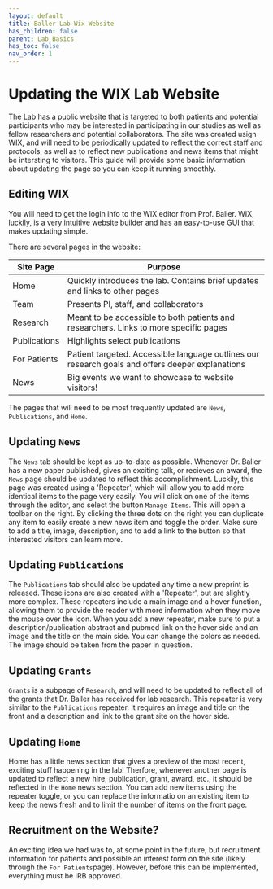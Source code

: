 ```yaml
---
layout: default
title: Baller Lab Wix Website
has_children: false
parent: Lab Basics
has_toc: false
nav_order: 1
---
```


# Updating the WIX Lab Website
The Lab has a public website that is targeted to both patients and potential participants who may be interested in participating in our studies as well as fellow researchers and potential collaborators. The site was created usign WIX, and will need to be periodically updated to reflect the correct staff and protocols, as well as to reflect new publications and news items that might be intersting to visitors. This guide will provide some basic information about updating the page so you can keep it running smoothly. 

## Editing WIX
You will need to get the login info to the WIX editor from Prof. Baller. WIX, luckily, is a very intuitive website builder and has an easy-to-use GUI that makes updating simple.

There are several pages in the website:

| Site Page | Purpose |
| ----------- | ----------- |
| Home | Quickly introduces the lab. Contains brief updates and links to other pages |
| Team | Presents PI, staff, and collaborators |
| Research | Meant to be accessible to both patients and researchers. Links to more specific pages |
| Publications | Highlights select publications |
| For Patients | Patient targeted. Accessible language outlines our research goals and offers deeper explanations |
| News | Big events we want to showcase to website visitors! |

The pages that will need to be most frequently updated are `News`, `Publications`, and `Home`. 

## Updating `News`
The `News` tab should be kept as up-to-date as possible. Whenever Dr. Baller has a new paper published, gives an exciting talk, or recieves an award, the `News` page should be updated to reflect this accomplishment. Luckily, this page was created using a 'Repeater', which will allow you to add more identical items to the page very easily. You will click on one of the items through the editor, and select the button `Manage Items`. This will open a toolbar on the right. By clicking the three dots on the right you can duplicate any item to easily create a new news item and toggle the order.  Make sure to add a title, image, description, and to add a link to the button so that interested visitors can learn more. 

## Updating `Publications`
The `Publications` tab should also be updated any time a new preprint is released. These icons are also created with a 'Repeater', but are slightly more complex. These repeaters include a main image and a hover function, allowing them to provide the reader with more information when they move the mouse over the icon. When you add a new repeater, make sure to put a description/publication abstract and pubmed link on the hover side and an image and the title on the main side. You can change the colors as needed. The image should be taken from the paper in question. 

## Updating `Grants`
`Grants` is a subpage of `Research`, and will need to be updated to reflect all of the grants that Dr. Baller has received for lab research. This repeater is very similar to the `Publications` repeater. It requires an image and title on the front and a description and link to the grant site on the hover side. 

## Updating `Home`
Home has a little news section that gives a preview of the most recent, exciting stuff happening in the lab! Therfore, whenever another page is updated to reflect a new hire, publication, grant, award, etc., it should be reflected in the `Home` news section. You can add new items using the repeater toggle, or you can replace the informatio on an existing item to keep the news fresh and to limit the number of items on the front page. 

## Recruitment on the Website?
An exciting idea we had was to, at some point in the future, but recruitment information for patients and possible an interest form on the site (likely through the `For Patients`page). However, before this can be implemented, everything must be IRB approved. 